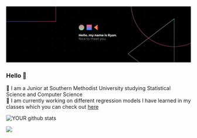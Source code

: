 ![Banner](https://github.com/ryanmadlener/ryanmadlener/blob/master/banner.png)

### Hello 👋

:school: I am a Junior at Southern Methodist University studying Statistical Science and Computer Science \
:star2: I am currently working on different regression models I have learned in my classes which you can check out [here](https://github.com/ryanmadlener/regression)


![YOUR github stats](https://github-readme-stats.vercel.app/api?username=ryanmadlener)

[<img src="https://img.shields.io/badge/linkedin-%230077B5.svg?&style=for-the-badge&logo=linkedin&logoColor=white" />](https://www.linkedin.com/in/ryanamadlener/) 

<!--
**ryanmadlener/ryanmadlener** is a ✨ _special_ ✨ repository because its `README.md` (this file) appears on your GitHub profile.

Here are some ideas to get you started:

- 🔭 I’m currently working on ...
- 🌱 I’m currently learning ...
- 👯 I’m looking to collaborate on ...
- 🤔 I’m looking for help with ...
- 💬 Ask me about ...
- 📫 How to reach me: ...
- 😄 Pronouns: ...
- ⚡ Fun fact: ...
-->
